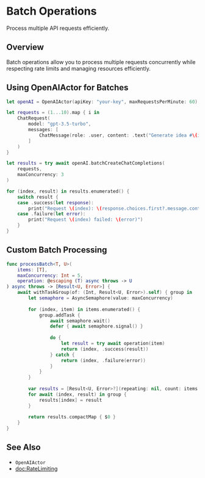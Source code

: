 # Batch Operations

Process multiple API requests efficiently.

## Overview

Batch operations allow you to process multiple requests concurrently while respecting rate limits and managing resources efficiently.

## Using OpenAIActor for Batches

```swift
let openAI = OpenAIActor(apiKey: "your-key", maxRequestsPerMinute: 60)

let requests = (1...10).map { i in
    ChatRequest(
        model: "gpt-3.5-turbo",
        messages: [
            ChatMessage(role: .user, content: .text("Generate idea #\(i)"))
        ]
    )
}

let results = try await openAI.batchCreateChatCompletions(
    requests,
    maxConcurrency: 3
)

for (index, result) in results.enumerated() {
    switch result {
    case .success(let response):
        print("Request \(index): \(response.choices.first?.message.content ?? "")")
    case .failure(let error):
        print("Request \(index) failed: \(error)")
    }
}
```

## Custom Batch Processing

```swift
func processBatch<T, U>(
    items: [T],
    maxConcurrency: Int = 5,
    operation: @escaping (T) async throws -> U
) async throws -> [Result<U, Error>] {
    await withTaskGroup(of: (Int, Result<U, Error>).self) { group in
        let semaphore = AsyncSemaphore(value: maxConcurrency)
        
        for (index, item) in items.enumerated() {
            group.addTask {
                await semaphore.wait()
                defer { await semaphore.signal() }
                
                do {
                    let result = try await operation(item)
                    return (index, .success(result))
                } catch {
                    return (index, .failure(error))
                }
            }
        }
        
        var results = [Result<U, Error>?](repeating: nil, count: items.count)
        for await (index, result) in group {
            results[index] = result
        }
        
        return results.compactMap { $0 }
    }
}
```

## See Also

- ``OpenAIActor``
- <doc:RateLimiting>